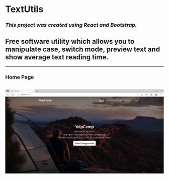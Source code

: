 # **TextUtils** 
### _This project was created using React and Bootstrap._ 
## Free software utility which allows you to manipulate case, switch mode, preview text and show average text reading time.
 ---
 ### Home Page 
 ![Image Link](https://github.com/NPuneet/yelpcamp/blob/main/Website%20sample%20pictures/yelpcamp1.png) 
 ---
